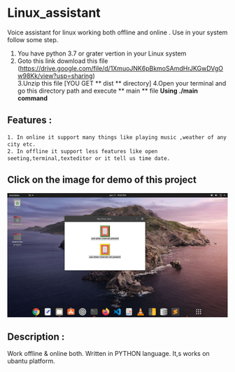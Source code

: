 # Linux_assistant
Voice assistant for linux working both offline and online .
Use in your system follow some step.

1. You have python 3.7 or grater vertion in your Linux system
2. Goto this link download this file (https://drive.google.com/file/d/1XmuoJNK6pBkmoSAmdHrJKGwDVgOw98Kk/view?usp=sharing)   
3.Unzip this file [YOU GET ** dist ** directory] 
4.Open your terminal and go this directory path and execute ** main ** file **Using ./main  command**

## Features :
```
1. In online it support many things like playing music ,weather of any city etc.
2. In offline it support less features like open seeting,terminal,texteditor or it tell us time date.
```
## Click on the image for demo of this project
[![Demo of this project](images/Screenshot.png)](https://www.youtube.com/watch?v=A3JKLFbftW0&t=2s)


## Description :
Work offline & online both. Written in PYTHON language. It,s works on ubantu platform.
